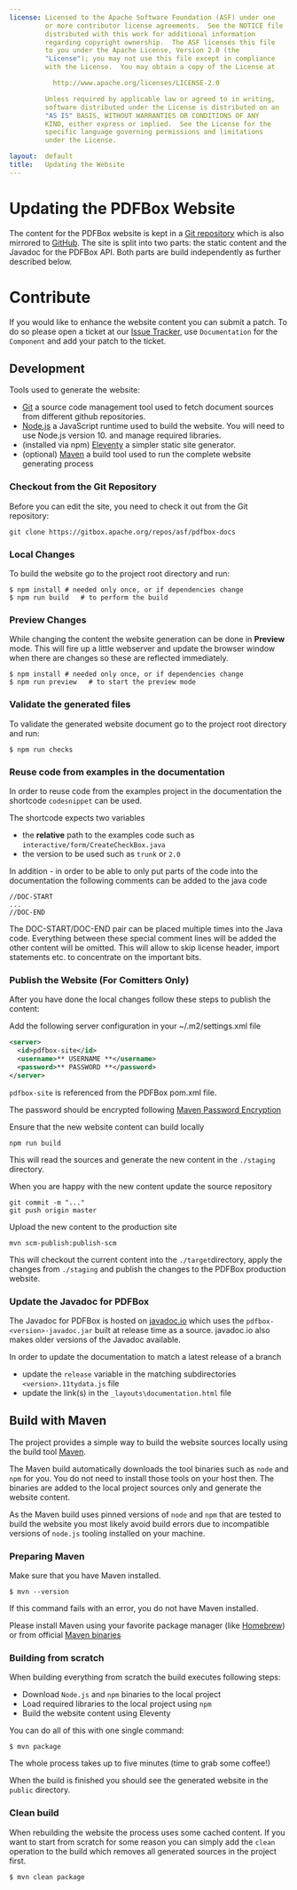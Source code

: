 ```yaml
---
license: Licensed to the Apache Software Foundation (ASF) under one
         or more contributor license agreements.  See the NOTICE file
         distributed with this work for additional information
         regarding copyright ownership.  The ASF licenses this file
         to you under the Apache License, Version 2.0 (the
         "License"); you may not use this file except in compliance
         with the License.  You may obtain a copy of the License at

           http://www.apache.org/licenses/LICENSE-2.0

         Unless required by applicable law or agreed to in writing,
         software distributed under the License is distributed on an
         "AS IS" BASIS, WITHOUT WARRANTIES OR CONDITIONS OF ANY
         KIND, either express or implied.  See the License for the
         specific language governing permissions and limitations
         under the License.

layout:  default
title:   Updating the Website
---
```


# Updating the PDFBox Website

The content for the PDFBox website is kept in a [Git repository](https://gitbox.apache.org/repos/asf/pdfbox-docs) which is also mirrored to [GitHub](https://github.com/apache/pdfbox-docs). The site is split into two parts: the static content and the Javadoc for the PDFBox API. Both parts are build independently as further described below.

# Contribute
If you would like to enhance the website content you can submit a patch. To do so please open a ticket at our [Issue Tracker](https://issues.apache.org/jira/browse/PDFBOX), use `Documentation` for the `Component` and add your patch to the ticket.

## Development

Tools used to generate the website:

- [Git](https://git-scm.com/) a source code management tool used to fetch document sources from different
  github repositories.
- [Node.js](https://nodejs.org/) a JavaScript runtime used to build the website. You will need to use Node.js version 10.
  and manage required libraries.
- (installed via npm) [Eleventy](https://www.11ty.dev//) a simpler static site generator.
- (optional) [Maven](https://maven.apache.org/) a build tool used to run the complete website generating process

### Checkout from the Git Repository

Before you can edit the site, you need to check it out from the Git repository:

~~~
git clone https://gitbox.apache.org/repos/asf/pdfbox-docs
~~~

### Local Changes

To build the website go to the project root directory and run:

~~~
$ npm install # needed only once, or if dependencies change
$ npm run build   # to perform the build
~~~

### Preview Changes

While changing the content the website generation can be done in **Preview** mode. This will fire up a little webserver and update the browser window when there are changes so these are reflected immediately.
~~~
$ npm install # needed only once, or if dependencies change
$ npm run preview   # to start the preview mode
~~~

### Validate the generated files

To validate the generated website document go to the project root directory and run:

~~~
$ npm run checks
~~~

### Reuse code from examples in the documentation

In order to reuse code from the examples project in the documentation the shortcode `codesnippet` can be used.

The shortcode expects two variables 

- the **relative** path to the examples code such as `interactive/form/CreateCheckBox.java`
- the version to be used such as `trunk` or `2.0`

In addition - in order to be able to only put parts of the code into
the documentation the following comments can be added to the java code

~~~
//DOC-START
...
//DOC-END
~~~

The DOC-START/DOC-END pair can be placed multiple times into the Java
code. Everything between these special comment lines will be added the
other content will be omitted. This will allow to skip license
header, import statements etc. to concentrate on the important bits.


### Publish the Website (For Comitters Only)
After you have done the local changes follow these steps to publish the content:

Add the following server configuration in your ~/.m2/settings.xml file

~~~xml
<server>
  <id>pdfbox-site</id>
  <username>** USERNAME **</username>
  <password>** PASSWORD **</password>
</server>
~~~

`pdfbox-site` is referenced from the PDFBox pom.xml file.

<p class="alert alert-warning">The password should be encrypted following <a href="https://maven.apache.org/guides/mini/guide-encryption.html">Maven Password Encryption</a></p>

Ensure that the new website content can build locally

~~~
npm run build
~~~

This will read the sources and generate the new content in the ``./staging`` directory.

When you are happy with the new content update the source repository

~~~
git commit -m "..."
git push origin master
~~~

Upload the new content to the production site

~~~
mvn scm-publish:publish-scm
~~~

This will checkout the current content into the ``./target``directory, apply the changes from ``./staging`` and publish
the changes to the PDFBox production website.

### Update the Javadoc for PDFBox
The Javadoc for PDFBox is hosted on [javadoc.io](https://javadoc.io/) which uses the `pdfbox-<version>-javadoc.jar` built at release time as a source. javadoc.io also makes older versions of the Javadoc available.

In order to update the documentation to match a latest release of a branch

- update the `release` variable in the matching subdirectories `<version>.11tydata.js` file
- update the link(s) in the `_layouts\documentation.html` file

## Build with Maven

The project provides a simple way to build the website sources locally using the build tool [Maven](https://maven.apache.org/).

The Maven build automatically downloads the tool binaries such as `node` and `npm` for you. You do not need to install
those tools on your host then. The binaries are added to the local project sources only and generate the website content.

As the Maven build uses pinned versions of `node` and `npm` that are tested to build the website you most likely avoid
build errors due to incompatible versions of `node.js` tooling installed on your machine.

### Preparing Maven

Make sure that you have Maven installed.

    $ mvn --version

If this command fails with an error, you do not have Maven installed.

Please install Maven using your favorite package manager (like [Homebrew](https://brew.sh/)) or from
official [Maven binaries](https://maven.apache.org/install.html)

### Building from scratch

When building everything from scratch the build executes following steps:

- Download `Node.js` and `npm` binaries to the local project
- Load required libraries to the local project using `npm`
- Build the website content using Eleventy

You can do all of this with one single command:

    $ mvn package

The whole process takes up to five minutes (time to grab some coffee!)

When the build is finished you should see the generated website in the `public` directory.

### Clean build

When rebuilding the website the process uses some cached content.
If you want to start from scratch for some reason you can simply add the `clean` operation to the build which removes
all generated sources in the project first.

    $ mvn clean package
